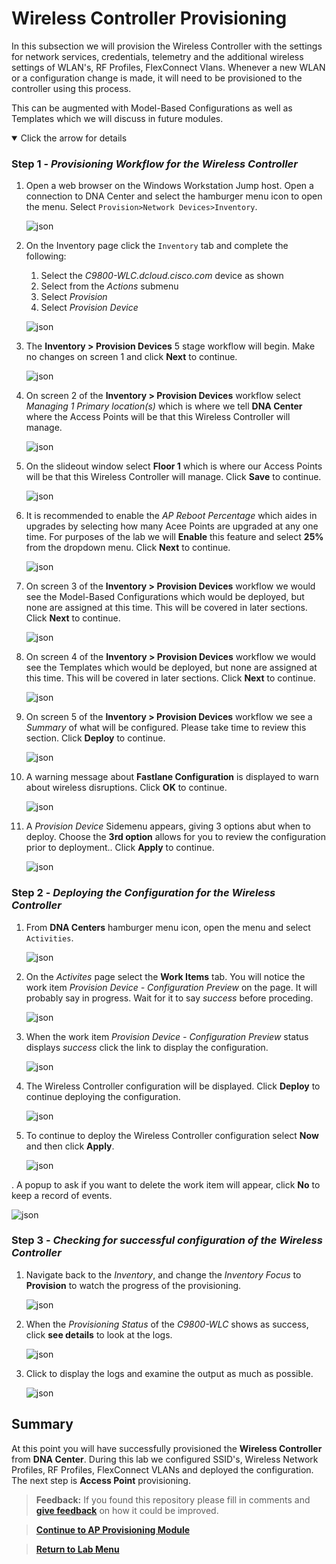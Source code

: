 # Wireless Controller Provisioning

In this subsection we will provision the Wireless Controller with the settings for network services, credentials, telemetry and the additional wireless settings of WLAN's, RF Profiles, FlexConnect Vlans. Whenever a new WLAN or a configuration change is made, it will need to be provisioned to the controller using this process.

This can be augmented with Model-Based Configurations as well as Templates which we will discuss in future modules.

<details open>
<summary> Click the arrow for details</summary>

### Step 1 - ***Provisioning Workflow for the Wireless Controller***

1. Open a web browser on the Windows Workstation Jump host. Open a connection to DNA Center and select the hamburger menu icon to open the menu. Select `Provision>Network Devices>Inventory`.

   ![json](./images/module2-wlans/dnac-menu-provision-inventory.png?raw=true "Import JSON")

2. On the Inventory page click the `Inventory` tab and complete the following:
   1. Select the *C9800-WLC.dcloud.cisco.com* device as shown
   2. Select from the *Actions* submenu
   3. Select *Provision*
   4. Select *Provision Device*

   ![json](./images/module2-wlans/dnac-menu-provision-inventory-begin.png?raw=true "Import JSON")

3. The **Inventory > Provision Devices** 5 stage workflow will begin. Make no changes on screen 1 and click **Next** to continue.

   ![json](./images/module2-wlans/dnac-menu-provision-inventory-stage1.png?raw=true "Import JSON")

4. On screen 2 of the **Inventory > Provision Devices** workflow select *Managing 1 Primary location(s)* which is where we tell **DNA Center** where the Access Points will be that this Wireless Controller will manage.

   ![json](./images/module2-wlans/dnac-menu-provision-inventory-stage2.png?raw=true "Import JSON")

5. On the slideout window select **Floor 1** which is where our Access Points will be that this Wireless Controller will manage. Click **Save** to continue.

   ![json](./images/module2-wlans/dnac-menu-provision-inventory-stage2-manage.png?raw=true "Import JSON")

6. It is recommended to enable the *AP Reboot Percentage* which aides in upgrades by selecting how many Acee Points are upgraded at any one time. For purposes of the lab we will **Enable** this feature and select **25%** from the dropdown menu. Click **Next** to continue.

   ![json](./images/module2-wlans/dnac-menu-provision-inventory-stage2-reboot.png?raw=true "Import JSON")

7. On screen 3 of the **Inventory > Provision Devices** workflow we would see the Model-Based Configurations which would be deployed, but none are assigned at this time. This will be covered in later sections. Click **Next** to continue.

   ![json](./images/module2-wlans/dnac-menu-provision-inventory-stage3.png?raw=true "Import JSON")

8. On screen 4 of the **Inventory > Provision Devices** workflow we would see the Templates which would be deployed, but none are assigned at this time. This will be covered in later sections. Click **Next** to continue.

   ![json](./images/module2-wlans/dnac-menu-provision-inventory-stage4.png?raw=true "Import JSON")

9. On screen 5 of the **Inventory > Provision Devices** workflow we see a *Summary* of what will be configured. Please take time to review this section. Click **Deploy** to continue.

   ![json](./images/module2-wlans/dnac-menu-provision-inventory-stage5.png?raw=true "Import JSON")

10. A warning message about **Fastlane Configuration** is displayed to warn about wireless disruptions. Click **OK** to continue.

    ![json](./images/module2-wlans/dnac-menu-provision-inventory-stage5-deploy.png?raw=true "Import JSON")

11. A *Provision Device* Sidemenu appears, giving 3 options abut when to deploy. Choose the **3rd option** allows for you to review the configuration prior to deployment.. Click **Apply** to continue.

    ![json](./images/module2-wlans/dnac-menu-provision-inventory-stage5-generate.png?raw=true "Import JSON")

### Step 2 - ***Deploying the Configuration for the Wireless Controller***

1. From **DNA Centers** hamburger menu icon, open the menu and select `Activities`.

   ![json](./images/module2-wlans/dnac-navigation-activities.png?raw=true "Import JSON")

2. On the *Activites* page select the **Work Items** tab. You will notice the work item *Provision Device - Configuration Preview* on the page. It will probably say in progress. Wait for it to say *success* before proceding.

   ![json](./images/module2-wlans/dnac-activities-psk-preview.png?raw=true "Import JSON")

3. When the work item *Provision Device - Configuration Preview* status displays *success* click the link to display the configuration.

   ![json](./images/module2-wlans/dnac-activities-psk-click.png?raw=true "Import JSON")

4. The Wireless Controller configuration will be displayed. Click **Deploy** to continue deploying the configuration.

   ![json](./images/module2-wlans/dnac-activities-psk-display.png?raw=true "Import JSON")

5. To continue to deploy the Wireless Controller configuration select **Now** and then click **Apply**.

   ![json](./images/module2-wlans/dnac-activities-psk-now.png?raw=true "Import JSON")

. A popup to ask if you want to delete the work item will appear, click **No** to keep a record of events.

   ![json](./images/module2-wlans/dnac-activities-psk-nodelete.png?raw=true "Import JSON")

### Step 3 - ***Checking for successful configuration of the Wireless Controller***

1. Navigate back to the *Inventory*, and change the *Inventory Focus* to **Provision** to watch the progress of the provisioning.

   ![json](./images/module2-wlans/dnac-inventory-psk-focus-provision.png?raw=true "Import JSON")

2. When the *Provisioning Status* of the *C9800-WLC* shows as success, click **see details** to look at the logs.

   ![json](./images/module2-wlans/dnac-inventory-psk-seedetails.png?raw=true "Import JSON")

3. Click to display the logs and examine the output as much as possible.

   ![json](./images/module2-wlans/dnac-inventory-psk-success.png?raw=true "Import JSON")

</details>

## Summary

At this point you will have successfully provisioned the **Wireless Controller** from **DNA Center**. During this lab we configured SSID's, Wireless Network Profiles, RF Profiles, FlexConnect VLANs and deployed the configuration. The next step is **Access Point** provisioning.

> **Feedback:** If you found this repository please fill in comments and [**give feedback**](https://app.smartsheet.com/b/form/f75ce15c2053435283a025b1872257fe) on how it could be improved.

> [**Continue to AP Provisioning Module**](../LAB-J-Wireless-Automation/module5-approvisioning.md)

> [**Return to Lab Menu**](./README.md)